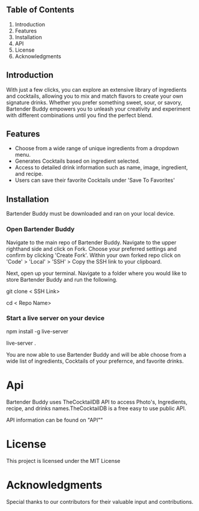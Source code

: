 

## Table of Contents
1. Introduction
2. Features
3. Installation
4. API
5. License
6. Acknowledgments

## Introduction
With just a few clicks, you can explore an extensive library of ingredients and cocktails, allowing you to mix and match flavors to create your own signature drinks. Whether you prefer something sweet, sour, or savory, Bartender Buddy empowers you to unleash your creativity and experiment with different combinations until you find the perfect blend.

## Features
* Choose from a wide range of unique ingredients from a dropdown menu.
* Generates Cocktails based on ingredient selected.
* Access to detailed drink information such as name, image, ingredient, and recipe.
* Users can save their favorite Cocktails under 'Save To Favorites'
## Installation
Bartender Buddy must be downloaded and ran on your local device.


### Open Bartender Buddy
Navigate to the main repo of Bartender Buddy. Navigate to the upper righthand side and click on Fork. Choose your preferred settings and confirm by clicking 'Create Fork'. Within your own forked repo click on 'Code' > 'Local' > 'SSH' > Copy the SSH link to your clipboard.

Next, open up your terminal. Navigate to a folder where you would like to store Bartender Buddy and run the following.


git clone < SSH Link>


cd < Repo Name>

### Start a live server on your device

npm install -g live-server

live-server .

You are now able to use Bartender Buddy and will be able choose from a wide list of ingredients, Cocktails of your prefernce, and favorite drinks.



# Api 
Bartender Buddy uses TheCocktailDB API to access Photo's, Ingredients, recipe, and drinks names.TheCocktailDB is a free easy to use public API.

API information can be found on "API""
# License 
This project is licensed under the MIT License

# Acknowledgments
Special thanks to our contributors for their valuable input and contributions.

